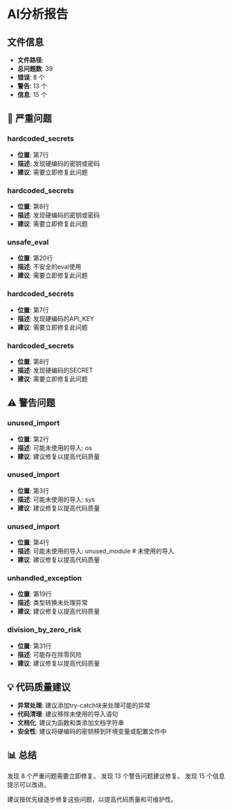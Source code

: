 # AI分析报告

## 文件信息

- **文件路径**: 
- **总问题数**: 39
- **错误**: 8 个
- **警告**: 13 个
- **信息**: 15 个

## 🚨 严重问题

### hardcoded_secrets
- **位置**: 第7行
- **描述**: 发现硬编码的密钥或密码
- **建议**: 需要立即修复此问题

### hardcoded_secrets
- **位置**: 第8行
- **描述**: 发现硬编码的密钥或密码
- **建议**: 需要立即修复此问题

### unsafe_eval
- **位置**: 第20行
- **描述**: 不安全的eval使用
- **建议**: 需要立即修复此问题

### hardcoded_secrets
- **位置**: 第7行
- **描述**: 发现硬编码的API_KEY
- **建议**: 需要立即修复此问题

### hardcoded_secrets
- **位置**: 第8行
- **描述**: 发现硬编码的SECRET
- **建议**: 需要立即修复此问题

## ⚠️ 警告问题

### unused_import
- **位置**: 第2行
- **描述**: 可能未使用的导入: os
- **建议**: 建议修复以提高代码质量

### unused_import
- **位置**: 第3行
- **描述**: 可能未使用的导入: sys
- **建议**: 建议修复以提高代码质量

### unused_import
- **位置**: 第4行
- **描述**: 可能未使用的导入: unused_module  # 未使用的导入
- **建议**: 建议修复以提高代码质量

### unhandled_exception
- **位置**: 第19行
- **描述**: 类型转换未处理异常
- **建议**: 建议修复以提高代码质量

### division_by_zero_risk
- **位置**: 第31行
- **描述**: 可能存在除零风险
- **建议**: 建议修复以提高代码质量

## 💡 代码质量建议

- **异常处理**: 建议添加try-catch块来处理可能的异常
- **代码清理**: 建议移除未使用的导入语句
- **文档化**: 建议为函数和类添加文档字符串
- **安全性**: 建议将硬编码的密钥移到环境变量或配置文件中

## 📊 总结

发现 8 个严重问题需要立即修复。
发现 13 个警告问题建议修复。
发现 15 个信息提示可以改进。

建议按优先级逐步修复这些问题，以提高代码质量和可维护性。
